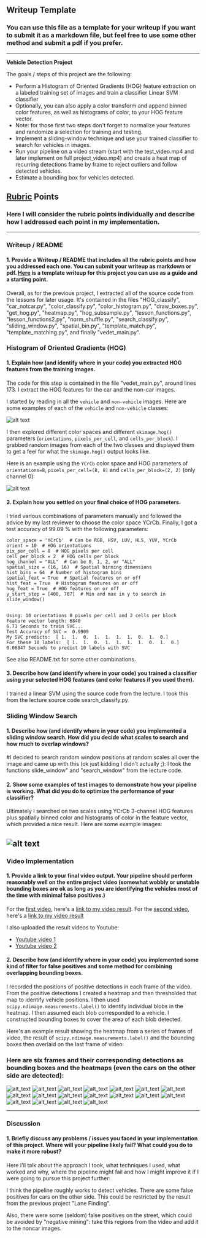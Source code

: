 ## Writeup Template
### You can use this file as a template for your writeup if you want to submit it as a markdown file, but feel free to use some other method and submit a pdf if you prefer.

---

**Vehicle Detection Project**

The goals / steps of this project are the following:

* Perform a Histogram of Oriented Gradients (HOG) feature extraction on a labeled training set of images and train a classifier Linear SVM classifier
* Optionally, you can also apply a color transform and append binned color features, as well as histograms of color, to your HOG feature vector. 
* Note: for those first two steps don't forget to normalize your features and randomize a selection for training and testing.
* Implement a sliding-window technique and use your trained classifier to search for vehicles in images.
* Run your pipeline on a video stream (start with the test_video.mp4 and later implement on full project_video.mp4) and create a heat map of recurring detections frame by frame to reject outliers and follow detected vehicles.
* Estimate a bounding box for vehicles detected.

[//]: # (Image References)
[reportimage01]: ./report_images/figure01.png
[reportimage02]: ./report_images/figure02.png

[test01]: ./test_images/test1.jpg
[reportcandtest01]: ./report_images/candidate_test1.png
[reportheattest01]: ./report_images/heatmap_test1.png
[test02]: ./test_images/test2.jpg
[reportcandtest02]: ./report_images/candidate_test2.png
[reportheattest02]: ./report_images/heatmap_test2.png
[test03]: ./test_images/test3.jpg
[reportcandtest03]: ./report_images/candidate_test3.png
[reportheattest03]: ./report_images/heatmap_test3.png
[test04]: ./test_images/test4.jpg
[reportcandtest04]: ./report_images/candidate_test4.png
[reportheattest04]: ./report_images/heatmap_test4.png
[test05]: ./test_images/test5.jpg
[reportcandtest05]: ./report_images/candidate_test5.png
[reportheattest05]: ./report_images/heatmap_test5.png
[test06]: ./test_images/test6.jpg
[reportcandtest06]: ./report_images/candidate_test6.png
[reportheattest06]: ./report_images/heatmap_test6.png



[image1]: ./examples/car_not_car.png
[image2]: ./examples/HOG_example.jpg
[image3]: ./examples/sliding_windows.jpg
[image4]: ./examples/sliding_window.jpg
[image5]: ./examples/bboxes_and_heat.png
[image6]: ./examples/labels_map.png
[image7]: ./examples/output_bboxes.png
[video1]: ./project_video.mp4

## [Rubric](https://review.udacity.com/#!/rubrics/513/view) Points
### Here I will consider the rubric points individually and describe how I addressed each point in my implementation.  

---
### Writeup / README

#### 1. Provide a Writeup / README that includes all the rubric points and how you addressed each one.  You can submit your writeup as markdown or pdf.  [Here](https://github.com/udacity/CarND-Vehicle-Detection/blob/master/writeup_template.md) is a template writeup for this project you can use as a guide and a starting point.  

Overall, as for the previous project, I extracted all of the source code from the lessons for later usage. It's contained in the files
"HOG_classify", "car_notcar.py", "color_classify.py", "color_histogram.py", "draw_boxes.py", "get_hog.py", "heatmap.py",
"hog_subsample.py", "lesson_functions.py", "lesson_functions2.py", "norm_shuffle.py", "search_classify.py",
"sliding_window.py", "spatial_bin.py", "template_match.py", "template_matching.py", and finally "vedet_main.py".

 
### Histogram of Oriented Gradients (HOG)

#### 1. Explain how (and identify where in your code) you extracted HOG features from the training images.

The code for this step is contained in the file "vedet_main.py", around lines 173. I extract the HOG features for the car and the non-car images.  

I started by reading in all the `vehicle` and `non-vehicle` images.  Here are some examples of each of the `vehicle` and `non-vehicle` classes:



![alt text][reportimage01]

I then explored different color spaces and different `skimage.hog()` parameters (`orientations`, `pixels_per_cell`, and `cells_per_block`).  I grabbed random images from each of the two classes and displayed them to get a feel for what the `skimage.hog()` output looks like.

Here is an example using the `YCrCb` color space and HOG parameters of `orientations=8`, `pixels_per_cell=(8, 8)` and `cells_per_block=(2, 2)` (only channel 0):

![alt text][reportimage02]

#### 2. Explain how you settled on your final choice of HOG parameters.

I tried various combinations of parameters manually and followed the advice by my last reviewer to choose the color space YCrCb.
Finally, I got a test accuracy of 99.09 % with the following parameters:

```
color_space = 'YCrCb'  # Can be RGB, HSV, LUV, HLS, YUV, YCrCb
orient = 10  # HOG orientations
pix_per_cell = 8  # HOG pixels per cell
cell_per_block = 2  # HOG cells per block
hog_channel = "ALL"  # Can be 0, 1, 2, or "ALL"
spatial_size = (16, 16)  # Spatial binning dimensions
hist_bins = 64  # Number of histogram bins
spatial_feat = True  # Spatial features on or off
hist_feat = True  # Histogram features on or off
hog_feat = True  # HOG features on or off
y_start_stop = [400, 707]  # Min and max in y to search in slide_window()


Using: 10 orientations 8 pixels per cell and 2 cells per block
Feature vector length: 6840
6.71 Seconds to train SVC...
Test Accuracy of SVC =  0.9909
My SVC predicts:  [ 1.  1.  0.  1.  1.  1.  1.  0.  1.  0.]
For these 10 labels:  [ 1.  1.  0.  1.  1.  1.  1.  0.  1.  0.]
0.06847 Seconds to predict 10 labels with SVC
```

See also README.txt for some other combinations.

#### 3. Describe how (and identify where in your code) you trained a classifier using your selected HOG features (and color features if you used them).

I trained a linear SVM using the source code from the lecture. I took this from the lecture source code search_classify.py.

### Sliding Window Search

#### 1. Describe how (and identify where in your code) you implemented a sliding window search.  How did you decide what scales to search and how much to overlap windows?

#I decided to search random window positions at random scales all over the image and came up with this (ok just kidding I didn't actually ;):
I took the functions slide_window" and "search_window" from the lecture code.

#### 2. Show some examples of test images to demonstrate how your pipeline is working.  What did you do to optimize the performance of your classifier?

Ultimately I searched on two scales using YCrCb 3-channel HOG features plus spatially binned color and histograms of color in the feature vector, which provided a nice result.  Here are some example images:

![alt text][image4]
---

### Video Implementation

#### 1. Provide a link to your final video output.  Your pipeline should perform reasonably well on the entire project video (somewhat wobbly or unstable bounding boxes are ok as long as you are identifying the vehicles most of the time with minimal false positives.)
For the  [first video](./test_video.mp4), here's a [link to my video result](./output_videos/test_video_output.mp4).
For the  [second video](./project_video.mp4), here's a [link to my video result](./output_videos/project_video_output.mp4)

I also uploaded the result videos to Youtube:
- [Youtube video 1](https://youtu.be/llx6qXGSfsM) 
- [Youtube video 2](https://youtu.be/llx6qXGSfsM) 


#### 2. Describe how (and identify where in your code) you implemented some kind of filter for false positives and some method for combining overlapping bounding boxes.

I recorded the positions of positive detections in each frame of the video.  From the positive detections I created a heatmap and then thresholded that map to identify vehicle positions.  I then used `scipy.ndimage.measurements.label()` to identify individual blobs in the heatmap.  I then assumed each blob corresponded to a vehicle.  I constructed bounding boxes to cover the area of each blob detected.  

Here's an example result showing the heatmap from a series of frames of video, the result of `scipy.ndimage.measurements.label()` and the bounding boxes then overlaid on the last frame of video:

### Here are six frames and their corresponding detections as bounding boxes and the heatmaps (even the cars on the other side are detected):

![alt_text][test01]
![alt_text][reportcandtest01]
![alt_text][reportheattest01]
![alt_text][test02]
![alt_text][reportcandtest02]
![alt_text][reportheattest02]
![alt_text][test03]
![alt_text][reportcandtest03]
![alt_text][reportheattest03]
![alt_text][test04]
![alt_text][reportcandtest04]
![alt_text][reportheattest04]
![alt_text][test05]
![alt_text][reportcandtest05]
![alt_text][reportheattest05]
![alt_text][test06]
![alt_text][reportcandtest06]
![alt_text][reportheattest06]



---

### Discussion

#### 1. Briefly discuss any problems / issues you faced in your implementation of this project.  Where will your pipeline likely fail?  What could you do to make it more robust?

Here I'll talk about the approach I took, what techniques I used, what worked and why, where the pipeline might fail and how I might improve it if I were going to pursue this project further:

I think the pipeline roughly works to detect vehicles. There are some false positives for cars on the other side.
This could be restricted by the result from the previous project "Lane Finding".

Also, there were some (seldom) false positives on the street, which could be avoided by "negative mining": take this regions from the video and add it to the noncar images.

